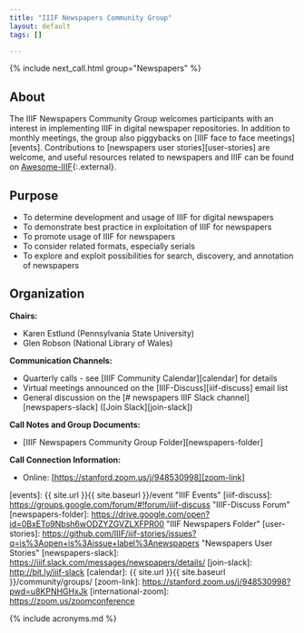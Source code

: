 ```yaml
---
title: "IIIF Newspapers Community Group"
layout: default
tags: []

---
```



{% include next_call.html group="Newspapers" %}

## About

The IIIF Newspapers Community Group welcomes participants with an interest in implementing IIIF in digital newspaper repositories. In addition to monthly meetings, the group also piggybacks on [IIIF face to face meetings][events]. Contributions to [newspapers user stories][user-stories] are welcome, and useful resources related to newspapers and IIIF can be found on [Awesome-IIIF][newspapers-awesome-iiif]{:.external}.

## Purpose

  * To determine development and usage of IIIF for digital newspapers
  * To demonstrate best practice in exploitation of IIIF for newspapers
  * To promote usage of IIIF for newspapers
  * To consider related formats, especially serials
  * To explore and exploit possibilities for search, discovery, and annotation of newspapers

## Organization

**Chairs:**

  * Karen Estlund (Pennsylvania State University)
  * Glen Robson (National Library of Wales)

**Communication Channels:**

  * Quarterly calls - see [IIIF Community Calendar][calendar] for details
  * Virtual meetings announced on the [IIIF-Discuss][iiif-discuss] email list
  * General discussion on the [# newspapers IIIF Slack channel][newspapers-slack] ([Join Slack][join-slack])

**Call Notes and Group Documents:**

  * [IIIF Newspapers Community Group Folder][newspapers-folder]

**Call Connection Information:**

  * Online: [https://stanford.zoom.us/j/948530998][zoom-link]

[newspapers-awesome-iiif]: https://github.com/IIIF/awesome-iiif#newspapers "Newspapers on Awesome-IIIF"
[events]: {{ site.url }}{{ site.baseurl }}/event "IIIF Events"
[iiif-discuss]: https://groups.google.com/forum/#!forum/iiif-discuss "IIIF-Discuss Forum"
[newspapers-folder]: https://drive.google.com/open?id=0BxETo9Nbsh6wODZYZGVZLXFPR00 "IIIF Newspapers Folder"
[user-stories]: https://github.com/IIIF/iiif-stories/issues?q=is%3Aopen+is%3Aissue+label%3Anewspapers "Newspapers User Stories"
[newspapers-slack]: https://iiif.slack.com/messages/newspapers/details/
[join-slack]: http://bit.ly/iiif-slack
[calendar]: {{ site.url }}{{ site.baseurl }}/community/groups/
[zoom-link]: https://stanford.zoom.us/j/948530998?pwd=u8KPNHGHxJk
[international-zoom]: https://zoom.us/zoomconference

{% include acronyms.md %}
